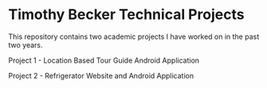 # Timothy Becker Technical Projects

This repository contains two academic projects I have worked on in the past two years. 

Project 1 - Location Based Tour Guide Android Application 

Project 2 - Refrigerator Website and Android Application 
